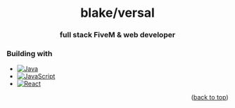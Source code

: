 <h1 align="center">blake/versal</h1>
<h3 align="center">full stack FiveM & web developer</h3>

### Building with

* [![Java][Java.com]][Java-url]
* [![JavaScript][JavaScript.com]][JavaScript-url]
* [![React][React.js]][React-url]

[React.js]: https://img.shields.io/badge/React-20232A?style=for-the-badge&logo=react&logoColor=61DAFB
[React-url]: https://reactjs.org/
[JavaScript.com]: https://img.shields.io/badge/javascript-%23323330.svg?style=for-the-badge&logo=javascript&logoColor=%23F7DF1E
[JavaScript-url]: https://www.javascript.com/
[Java.com]: https://img.shields.io/badge/java-%23ED8B00.svg?style=for-the-badge&logo=java&logoColor=white
[Java-url]: https://www.java.com/en/

<p align="right">(<a href="#readme-top">back to top</a>)</p>
